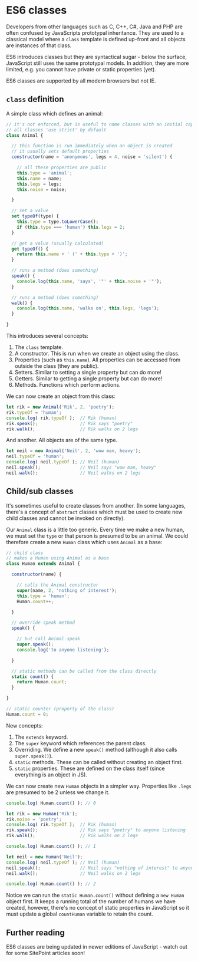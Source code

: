 # ES6 classes

Developers from other languages such as C, C++, C#, Java and PHP are often confused by JavaScripts prototypal inheritance. They are used to a classical model where a `class` template is defined up-front and all objects are instances of that class.

ES6 introduces classes but they are syntactical sugar - below the surface, JavaScript still uses the same prototypal models. In addition, they are more limited, e.g. you cannot have private or static properties (yet).

ES6 classes are supported by all modern browsers but not IE.


## `class` definition
A simple class which defines an animal:

```javascript
// it's not enforced, but is useful to name classes with an initial capital
// all classes 'use strict' by default
class Animal {

  // this function is run immediately when an object is created
  // it usually sets default properties
  constructor(name = 'anonymous', legs = 4, noise = 'silent') {

    // all these properties are public
    this.type = 'animal';
    this.name = name;
    this.legs = legs;
    this.noise = noise;

  }

  // set a value
  set typeOf(type) {
    this.type = type.toLowerCase();
    if (this.type === 'human') this.legs = 2;
  }

  // get a value (usually calculated)
  get typeOf() {
    return this.name + ' (' + this.type + ')';
  }

  // runs a method (does something)
  speak() {
    console.log(this.name, 'says', '"' + this.noise + '"');
  }

  // runs a method (does something)
  walk() {
    console.log(this.name, 'walks on', this.legs, 'legs');
  }

}
```

This introduces several concepts:

1. The `class` template.
1. A constructor. This is run when we create an object using the class.
1. Properties (such as `this.name`). All properties can be accessed from outside the class (they are public).
1. Setters. Similar to setting a single property but can do more!
1. Getters. Similar to getting a single property but can do more!
1. Methods. Functions which perform actions.


We can now create an object from this class:

```javascript
let rik = new Animal('Rik', 2, 'poetry');
rik.typeOf = 'human';
console.log( rik.typeOf );  // Rik (human)
rik.speak();                // Rik says "poetry"
rik.walk();                 // Rik walks on 2 legs
```

And another. All objects are of the same type.

```javascript
let neil = new Animal('Neil', 2, 'wow man, heavy');
neil.typeOf = 'human';
console.log( neil.typeOf ); // Neil (human)
neil.speak();               // Neil says "wow man, heavy"
neil.walk();                // Neil walks on 2 legs
```


## Child/sub classes
It's sometimes useful to create classes from another. (In some languages, there's a concept of `abstract` classes which must be used to create new child classes and cannot be invoked on directly).

Our `Animal` class is a little too generic. Every time we make a new human, we must set the `type` or that person is presumed to be an animal. We could therefore create a new `Human` class which uses `Animal` as a base:

```javascript
// child class
// makes a Human using Animal as a base
class Human extends Animal {

  constructor(name) {

    // calls the Animal constructor
    super(name, 2, 'nothing of interest');
    this.type = 'human';
    Human.count++;

  }

  // override speak method
  speak() {

    // but call Animal.speak
    super.speak();
    console.log('to anyone listening');

  }

  // static methods can be called from the class directly
  static count() {
    return Human.count;
  }

}

// static counter (property of the class)
Human.count = 0;
```

New concepts:

1. The `extends` keyword.
1. The `super` keyword which references the parent class.
1. Overriding. We define a new `speak()` method (although it also calls `super.speak()`).
1. `static` methods. These can be called without creating an object first.
1. `static` properties. These are defined on the class itself (since everything is an object in JS).


We can now create new `Human` objects in a simpler way. Properties like `.legs` are presumed to be 2 unless we change it.

```javascript
console.log( Human.count() ); // 0

let rik = new Human('Rik');
rik.noise = 'poetry';
console.log( rik.typeOf );  // Rik (human)
rik.speak();                // Rik says "poetry" to anyone listening
rik.walk();                 // Rik walks on 2 legs

console.log( Human.count() ); // 1

let neil = new Human('Neil');
console.log( neil.typeOf ); // Neil (human)
neil.speak();               // Neil says "nothing of interest" to anyone listening
neil.walk();                // Neil walks on 2 legs

console.log( Human.count() ); // 2
```

Notice we can run the `static Human.count()` without defining a `new Human` object first. It keeps a running total of the number of humans we have created, however, there's no concept of static properties in JavaScript so it must update a global `countHuman` variable to retain the count.


## Further reading
ES6 classes are being updated in newer editions of JavaScript - watch out for some SitePoint articles soon!
